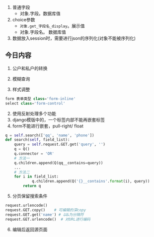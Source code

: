 1. 普通字段
   - 对象.字段。数据库值
2. choice参数
   - `对象.get_字段名_display`。展示值
   - 对象.字段名。  数据库值
3. 数据放入session时，需要进行json的序列化(对象不能被序列化)



## 今日内容

1. 公户和私户的转换
2. 模糊查询

1. 样式调整

```python
form 表单类型 class='form-inline'
select class='form-control'
```

2. 使用反射处理多个功能
3. django模版中的，一个标签内部不能再嵌套标签
4. form不能进行嵌套，pull-right/ float

```python
q = self.search(['qq', 'name', 'phone'])
def search(self, field_list):
  	query = self.request.GET.get('query', '')
  	q = Q()
    q.connector = 'OR'
    # 方法一
    q.children.append(Q(qq__contains=query))
    ...
    # 方法二
    for i in field_list:
    		q.children.append(Q('{}__contains'.format(i), query))
        return q
```

5. 分页保留搜索条件

```python
request.urlencode()
request.GET.copy()    # 可编辑的深copy
request.GET.get('name') # 以&为分隔符
request.GET.urlencode()  # 对URL进行编码
```

6. 编辑后返回源页面





